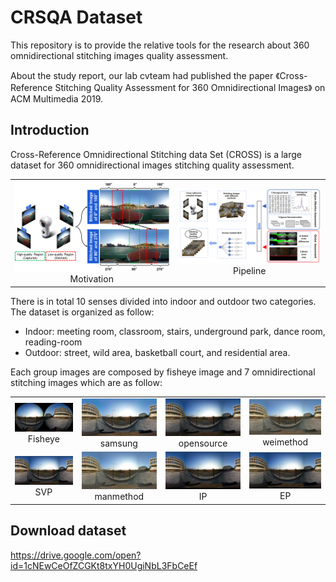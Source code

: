 # CRSQA Dataset

This repository is to provide the relative tools for the research about 360 omnidirectional stitching images quality assessment.

About the study report, our lab cvteam had published the paper 《Cross-Reference Stitching Quality Assessment for 360 Omnidirectional Images》 on ACM Multimedia 2019.

[//]:#![Motivation](https://github.com/Kaiwen1949/CRSQA/blob/master/Motivation.PNG)

## Introduction
Cross-Reference Omnidirectional Stitching data Set (CROSS) is a large dataset for 360 omnidirectional images stitching quality assessment.
<table>
    <tr>
        <td><center><img src="https://github.com/Kaiwen1949/CRSQA/blob/master/Motivation.PNG" >Motivation</center></td>
        <td><center><img src="https://github.com/Kaiwen1949/CRSQA/blob/master/pipeline.PNG" >Pipeline</center></td>
    </tr>
</table>

There is in total 10 senses divided into indoor and outdoor two categories. The dataset is organized as follow:
* Indoor: meeting room, classroom, stairs, underground park, dance room, reading-room
* Outdoor: street, wild area, basketball court, and residential area.

[//]:#![](https://github.com/Kaiwen1949/CRSQA/blob/master/Images/360_0792_lowresolution.JPG)

Each group images are composed by fisheye image and 7 omnidirectional stitching images which are as follow:
<table>
    <tr>
        <td ><center><img src="https://github.com/Kaiwen1949/CRSQA/blob/master/Images/360_0792_lowresolution.JPG" >Fisheye</center></td>
        <td ><center><img src="https://github.com/Kaiwen1949/CRSQA/blob/master/Images/samsung_lowresolution.jpg">samsung</center></td>
       <td><center><img src="https://github.com/Kaiwen1949/CRSQA/blob/master/Images/opensource_lowresolution.jpg">opensource</center></td>
       <td ><center><img src="https://github.com/Kaiwen1949/CRSQA/blob/master/Images/weimethod_lowresolution.jpg">weimethod</center></td>
</tr>
            
<tr>
        <td><center><img src="https://github.com/Kaiwen1949/CRSQA/blob/master/Images/SVP_lowresolution.jpg">SVP</center></td>
        <td><center><img src="https://github.com/Kaiwen1949/CRSQA/blob/master/Images/manmethod_lowresolution.jpg">manmethod</center></td>
        <td><center><img src="https://github.com/Kaiwen1949/CRSQA/blob/master/Images/IP_lowresolution.jpg"> IP</center></td>
        <td><center><img src="https://github.com/Kaiwen1949/CRSQA/blob/master/Images/EP_lowresolution.jpg"> EP</center></td>
</tr>
</table>

## Download dataset
https://drive.google.com/open?id=1cNEwCeOfZCGKt8txYH0UgiNbL3FbCeEf
